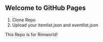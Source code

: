 ## Welcome to GitHub Pages


1. Clone Repo
2. Upload your itemlist.json and eventlist.json


This Repo is for Rimworld!
